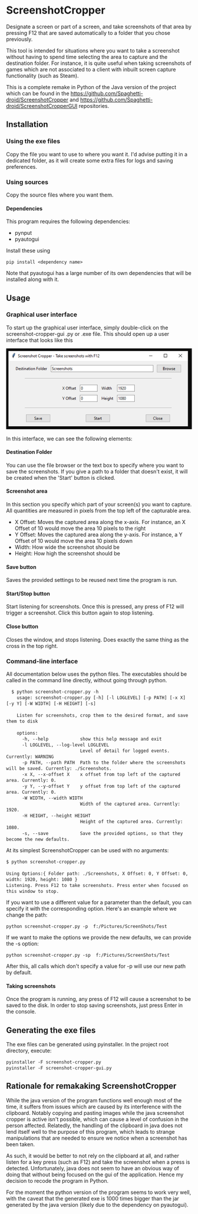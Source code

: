 # ScreenshotCropper

Designate a screen or part of a screen, and take screenshots of that area by pressing F12 that are saved automatically to a folder that you chose previously. 

This tool is intended for situations where you want to take a screenshot without having to spend time selecting the area to capture and the destination folder. For instance, it is quite useful when taking screenshots of games which are not associated to a client with inbuilt screen capture functionality (such as Steam).

This is a complete remake in Python of the Java version of the project which can be found in the https://github.com/Spaghetti-droid/ScreenshotCropper and https://github.com/Spaghetti-droid/ScreenshotCropperGUI repositories.

## Installation
### Using the exe files
Copy the file you want to use to where you want it. I'd advise putting it in a dedicated folder, as it will create some extra files for logs and saving preferences.
### Using sources
Copy the source files where you want them.
#### Dependencies
This program requires the following dependencies:    
- pynput
- pyautogui

Install these using
    
    pip install <dependency name>


Note that pyautogui has a large number of its own dependencies that will be installed along with it.

## Usage

### Graphical user interface

To start up the graphical user interface, simply double-click on the screenshot-cropper-gui .py or .exe file. This should open up a user interface that looks like this

![image info](./Documentation/gui.png)

In this interface, we can see the following elements:

#### Destination Folder
 
 You can use the file browser or the text box to specify where you want to save the screenshots. If you give a path to a folder that doesn't exist, it will be created when the 'Start' button is clicked.

#### Screenshot area 
   
 In this section you specify which part of your screen(s) you want to capture. All quantities are measured in pixels from the top left of the capturable area.
 - X Offset: Moves the captured area along the x-axis. For instance, an X Offset of 10 would move the area 10 pixels to the right
 - Y Offset: Moves the captured area along the y-axis. For instance, a Y Offset of 10 would move the area 10 pixels down
 - Width: How wide the screenshot should be
 - Height: How high the screenshot should be
  
#### Save button
   
   Saves the provided settings to be reused next time the program is run.

#### Start/Stop button
   
   Start listening for screenshots. Once this is pressed, any press of F12 will trigger a screenshot. Click this button again to stop listening.

#### Close button 
   
   Closes the window, and stops listening. Does exactly the same thing as the cross in the top right.

### Command-line interface

All documentation below uses the python files. The executables should be called in the command line directly, without going through python.

      $ python screenshot-cropper.py -h
        usage: screenshot-cropper.py [-h] [-l LOGLEVEL] [-p PATH] [-x X] [-y Y] [-W WIDTH] [-H HEIGHT] [-s]

        Listen for screenshots, crop them to the desired format, and save them to disk

        options:
          -h, --help            show this help message and exit
          -l LOGLEVEL, --log-level LOGLEVEL
                                Level of detail for logged events. Currently: WARNING
          -p PATH, --path PATH  Path to the folder where the screenshots will be saved. Currently: ./Screenshots.
          -x X, --x-offset X    x offset from top left of the captured area. Currently: 0.
          -y Y, --y-offset Y    y offset from top left of the captured area. Currently: 0.
          -W WIDTH, --width WIDTH
                                Width of the captured area. Currently: 1920.
          -H HEIGHT, --height HEIGHT
                                Height of the captured area. Currently: 1080.
          -s, --save            Save the provided options, so that they become the new defaults.

At its simplest ScreenshotCropper can be used with no arguments:
        
    $ python screenshot-cropper.py
    
    Using Options:{ Folder path: ./Screenshots, X Offset: 0, Y Offset: 0, width: 1920, height: 1080 }
    Listening. Press F12 to take screenshots. Press enter when focused on this window to stop.

If you want to use a different value for a parameter than the default, you can specify it with the corresponding option. Here's an example where we change the path:

    python screenshot-cropper.py -p  f:/Pictures/ScreenShots/Test

If we want to make the options we provide the new defaults, we can provide the -s option:

    python screenshot-cropper.py -sp  f:/Pictures/ScreenShots/Test

After this, all calls which don't specify a value for -p will use our new path by default.

#### Taking screenshots

Once the program is running, any press of F12 will cause a screenshot to be saved to the disk. In order to stop saving screenshots, just press Enter in the console.

## Generating the exe files
The exe files can be generated using pyinstaller. In the project root directory, execute:
    
    pyinstaller -F screenshot-cropper.py
    pyinstaller -F screenshot-cropper-gui.py

## Rationale for remakaking ScreenshotCropper
While the java version of the program functions well enough most of the time, it suffers from issues which are caused by its interference with the clipboard. Notably copying and pasting images while the java screenshot cropper is active isn't possible, which can cause a level of confusion in the person affected. Relatedly, the handling of the clipboard in java does not lend itself well to the purpose of this program, which leads to strange manipulations that are needed to ensure we notice when a screenshot has been taken.

As such, it would be better to not rely on the clipboard at all, and rather listen for a key press (such as F12) and take the screenshot when a press is detected. Unfortunately, java does not seem to have an obvious way of doing that without being focused on the gui of the application. Hence my decision to recode the program in Python.

For the moment the python version of the program seems to work very well, with the caveat that the generated exe is 1000 times bigger than the jar generated by the java version (likely due to the dependency on pyautogui).
